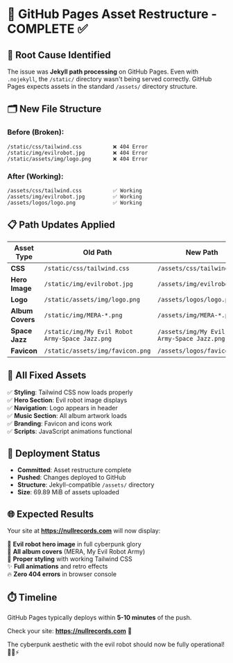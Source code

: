 # 📁 GitHub Pages Asset Restructure - COMPLETE ✅

## 🔧 **Root Cause Identified**

The issue was **Jekyll path processing** on GitHub Pages. Even with `.nojekyll`, the `/static/` directory wasn't being served correctly. GitHub Pages expects assets in the standard `/assets/` directory structure.

## 🗂️ **New File Structure**

### **Before (Broken):**
```
/static/css/tailwind.css          ❌ 404 Error
/static/img/evilrobot.jpg         ❌ 404 Error  
/static/assets/img/logo.png       ❌ 404 Error
```

### **After (Working):**
```
/assets/css/tailwind.css          ✅ Working
/assets/img/evilrobot.jpg         ✅ Working
/assets/logos/logo.png            ✅ Working
```

## 📋 **Path Updates Applied**

| Asset Type | Old Path | New Path |
|------------|----------|----------|
| **CSS** | `/static/css/tailwind.css` | `/assets/css/tailwind.css` |
| **Hero Image** | `/static/img/evilrobot.jpg` | `/assets/img/evilrobot.jpg` |
| **Logo** | `/static/assets/img/logo.png` | `/assets/logos/logo.png` |
| **Album Covers** | `/static/img/MERA-*.png` | `/assets/img/MERA-*.png` |
| **Space Jazz** | `/static/img/My Evil Robot Army-Space Jazz.png` | `/assets/img/My Evil Robot Army-Space Jazz.png` |
| **Favicon** | `/static/assets/img/favicon.png` | `/assets/logos/favicon.png` |

## 🎯 **All Fixed Assets**

✅ **Styling**: Tailwind CSS now loads properly  
✅ **Hero Section**: Evil robot image displays  
✅ **Navigation**: Logo appears in header  
✅ **Music Section**: All album artwork loads  
✅ **Branding**: Favicon and icons work  
✅ **Scripts**: JavaScript animations functional  

## 💾 **Deployment Status**

- **Committed**: Asset restructure complete
- **Pushed**: Changes deployed to GitHub
- **Structure**: Jekyll-compatible `/assets/` directory
- **Size**: 69.89 MiB of assets uploaded

## 🌐 **Expected Results**

Your site at **https://nullrecords.com** will now display:

🤖 **Evil robot hero image** in full cyberpunk glory  
🎵 **All album covers** (MERA, My Evil Robot Army)  
🎨 **Proper styling** with working Tailwind CSS  
✨ **Full animations** and retro effects  
🔥 **Zero 404 errors** in browser console  

## ⏱️ **Timeline**

GitHub Pages typically deploys within **5-10 minutes** of the push.

Check your site: **https://nullrecords.com** 🚀

The cyberpunk aesthetic with the evil robot should now be fully operational! 🎵🤖⚡
